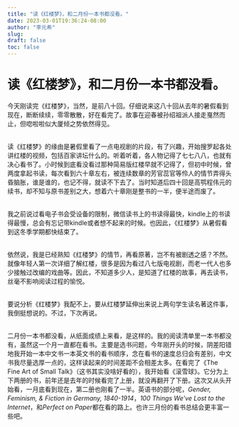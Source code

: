 ```yaml
---
title: "读《红楼梦》，和二月份一本书都没看。"
date: 2023-03-01T19:36:24-08:00
author: "李元希"
slug:
draft: false
toc: false
---
```


# 读《红楼梦》，和二月份一本书都没看。

今天刚读完《红楼梦》，当然，是前八十回。仔细说来这八十回从去年的暑假看到现在，断断续续，零零散散，好在看完了。故事在迎春被孙绍祖派人接走戛然而止，但唿啦啦似大厦倾之势依然得见。<br /><br />

读《红楼梦》的缘由是暑假里看了一点电视剧的片段，有了兴趣，开始搜罗起各处讲红楼的视频，包括百家讲坛什么的。听着听着，各人物记得了七七八八，也就有决心看书了。小时候到底看没看过那种简易版红楼早就不记得了，但初中时候，曾两度拿起书读，每次看到六十章左右，被连续数章的芳官蕊官等伶人的情节弄得头昏脑胀，谁是谁的，也记不得，就读不下去了。当时知道后四十回是高鹗程伟元的续书，却不知与原书差别之大，想着六十章刚是整书的一半，便半途而废了。<br /><br />

我之前说过看电子书会受设备的限制，微信读书上的书读得最快，kindle上的书读得最慢，总会有忘记带kindle或者想不起来的时候。也因此，《红楼梦》从暑假看到这冬季学期都快结束了。<br /><br />

依然说，我是已经熟知《红楼梦》的情节，再看原著，岂不有被剧透之感？不然。就像年轻人第一次详细了解红楼，很多是因为看过八七版电视剧，而老一代人也多少接触过改编的戏曲等。因此，不知道多少人，是知道了红楼的故事，再去读书，丝毫不影响阅读过程的愉悦。<br /><br />

要说分析《红楼梦》我配不上，要从红楼梦延伸出来说上两句学生读名著这件事，我倒挺想说的。不过，下次再说。<br /><br />

二月份一本书都没看，从纸面成绩上来看，是这样的。我的阅读清单里一本书都没有，虽然这一个月一直都在看书。主要是选书问题，今年刚开头的时候，阴差阳错地我开始一本中文书一本英文书的看书顺序，念在看书的速度总归会有差别，中文书我尽量选厚一点的，这样读起来的时间差距不会相差太多。在看完了《The Fine Art of Small Talk》（这书其实没啥好看的），我开始看《滚雪球》。它分为上下两册的书，前年还是去年的时候看完了上册，就没再翻开了下册。这次又从头开始看，一月底看到现在，第二册也刚看了一半。英语书的部分呢，*Gender, Feminism, & Fiction in Germany, 1840-1914*，*100 Things We've Lost to the Internet*，和*Perfect on Paper*都在看的路上。也许三月份的看书总结会更丰富一些吧。<br /><br />